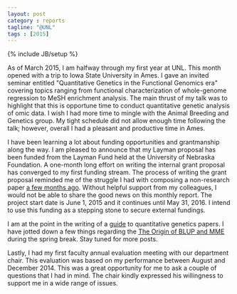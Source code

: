 ```yaml
---
layout: post
category : reports
tagline: "@UNL"
tags : [2015]
---
```

{% include JB/setup %}

As of March 2015, I am halfway through my first year at UNL.
This month opened with a trip to Iowa State University in Ames.
I gave an invited seminar entitled "Quantitative Genetics in the Functional Genomics era" covering topics ranging from functional characterization of whole-genome regression to MeSH enrichment analysis.
The main thrust of my talk was to highlight that this is opportune time to conduct quantitative genetic analysis of omic data. I wish I had more time to mingle with the Animal Breeding and Genetics group. My tight schedule did not allow enough time following the talk; however, overall I had a pleasant and productive time in Ames.

I have been learning a lot about funding opportunities and grantmanship along the way.
I am pleased to announce that my Layman proposal has been funded from the Layman Fund held at the University of Nebraska Foundation.
A one-month long effort on writing the internal grant proposal has converged to my first funding stream. 
The process of writing the grant proposal reminded me of the struggle I had with composing a non-research paper [a few months ago](http://morotalab.org/monthlyReports/reports/2014/11/30/November-2014-Monthly-Report/). 
Without helpful support from my colleagues, I would not be able to share the good news on this monthly report. The project start date is June 1, 2015 and it continues until May 31, 2016.
I intend to use this funding as a stepping stone to secure external fundings.

I am at the point in the writing of a [guide](http://morotalab.org/literature/) to quantitative genetics papers. I have jotted down a few things regarding the [The Origin of BLUP and MME](http://morotalab.org/literature/2015/03/07/The-Origin-of-BLUP-and-MME/) during the spring break. Stay tuned for more posts. 

Lastly, I had my first faculty annual evaluation meeting with our department chair. This evaluation was based on my performance between August and December 2014.
This was a great opportunity for me to ask a couple of questions that I had in mind. 
The chair kindly expressed his willingness to support me in a wide range of issues.

